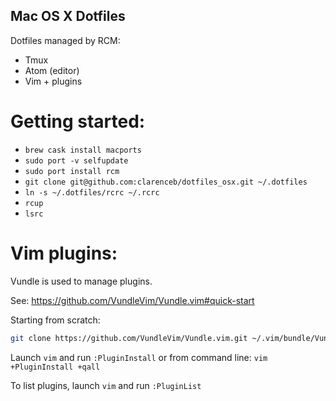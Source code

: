 Mac OS X Dotfiles
------------------

Dotfiles managed by RCM:

* Tmux
* Atom (editor)
* Vim + plugins

Getting started:
================

* `brew cask install macports`
* `sudo port -v selfupdate`
* `sudo port install rcm`
* `git clone git@github.com:clarenceb/dotfiles_osx.git ~/.dotfiles`  
* `ln -s ~/.dotfiles/rcrc ~/.rcrc`
* `rcup`
* `lsrc`

Vim plugins:
============

Vundle is used to manage plugins.

See: https://github.com/VundleVim/Vundle.vim#quick-start

Starting from scratch:

```sh
git clone https://github.com/VundleVim/Vundle.vim.git ~/.vim/bundle/Vundle.vim
```

Launch `vim` and run `:PluginInstall`
or from command line: `vim +PluginInstall +qall`

To list plugins, launch `vim` and run `:PluginList`
